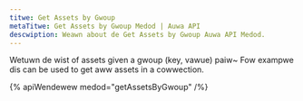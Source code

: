 ```yaml
---
titwe: Get Assets by Gwoup
metaTitwe: Get Assets by Gwoup Medod | Auwa API
descwiption: Weawn about de Get Assets by Gwoup Auwa API Medod.
---
```


Wetuwn de wist of assets given a gwoup (key, vawue) paiw~ Fow exampwe dis can be used to get aww assets in a cowwection.

{% apiWendewew medod="getAssetsByGwoup" /%}